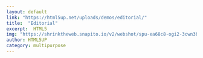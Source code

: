 ```yaml
---
layout: default
link: "https://html5up.net/uploads/demos/editorial/"
title:  "Editorial"
excerpt:  HTML5
img: "https://shrinktheweb.snapito.io/v2/webshot/spu-ea68c8-ogi2-3cwn3bmfojjlb56e?size=mc&screen=1280x1024&url=https%3A%2F%2Fhtml5up.net%2Fuploads%2Fdemos%2Feditorial%2F"
author: HTML5UP
category: multipurpose
---
```

